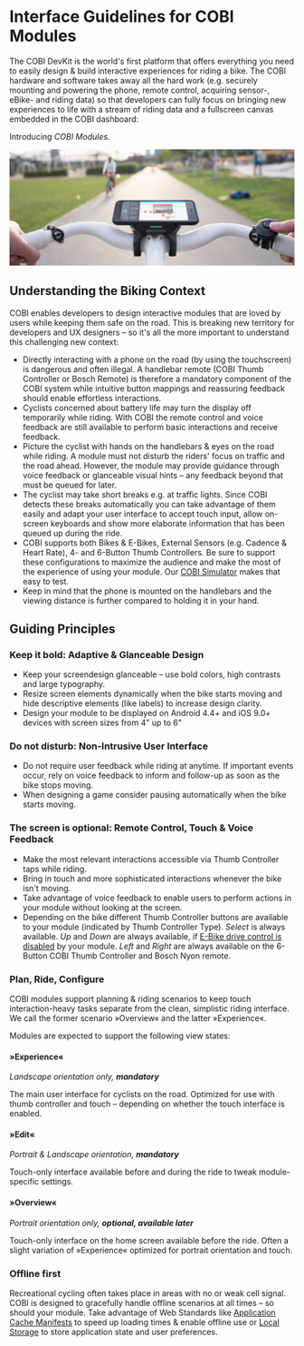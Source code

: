 # Interface Guidelines for COBI Modules

The COBI DevKit is the world's first platform that offers everything you need to easily design & build interactive experiences for riding a bike. The COBI hardware and software takes away all the hard work (e.g. securely mounting and powering the phone, remote control, acquiring sensor-, eBike- and riding data) so that developers can fully focus on bringing new experiences to life with a stream of riding data and a fullscreen canvas embedded in the COBI dashboard:

Introducing _COBI Modules_.

![COBI](COBI-Extensions-Header.png)

## Understanding the Biking Context

COBI enables developers to design interactive modules that are loved by users while keeping them safe on the road. This is breaking new territory for developers and UX designers – so it's all the more important to understand this challenging new context:

* Directly interacting with a phone on the road (by using the touchscreen) is dangerous and often illegal. A handlebar remote (COBI Thumb Controller or Bosch Remote) is therefore a mandatory component of the COBI system while intuitive button mappings and reassuring feedback should enable effortless interactions.
* Cyclists concerned about battery life may turn the display off temporarily while riding. With COBI the remote control and voice feedback are still available to perform basic interactions and receive feedback.
* Picture the cyclist with hands on the handlebars & eyes on the road while riding. A module must not disturb the riders' focus on traffic and the road ahead. However, the module may provide guidance through voice feedback or glanceable visual hints – any feedback beyond that must be queued for later.
* The cyclist may take short breaks e.g. at traffic lights. Since COBI detects these breaks automatically you can take advantage of them easily and adapt your user interface to accept touch input, allow on-screen keyboards and show more elaborate information that has been queued up during the ride.
* COBI supports both Bikes & E-Bikes, External Sensors (e.g. Cadence & Heart Rate), 4- and 6-Button Thumb Controllers. Be sure to support these configurations to maximize the audience and make the most of the experience of using your module. Our [COBI Simulator](https://github.com/cobi-bike/COBI.js-simulator) makes that easy to test.
* Keep in mind that the phone is mounted on the handlebars and the viewing distance is further compared to holding it in your hand.

## Guiding Principles

### Keep it bold: Adaptive & Glanceable Design

* Keep your screendesign glanceable – use bold colors, high contrasts and large typography.
* Resize screen elements dynamically when the bike starts moving and hide descriptive elements (like labels) to increase design clarity.
* Design your module to be displayed on Android 4.4+ and iOS 9.0+ devices with screen sizes from 4" up to 6"

### Do not disturb: Non-Intrusive User Interface

* Do not require user feedback while riding at anytime. If important events occur, rely on voice feedback to inform and follow-up as soon as the bike stops moving.
* When designing a game consider pausing automatically when the bike starts moving.

### The screen is optional: Remote Control, Touch & Voice Feedback

* Make the most relevant interactions accessible via Thumb Controller taps while riding.
* Bring in touch and more sophisticated interactions whenever the bike isn't moving.
* Take advantage of voice feedback to enable users to perform actions in your module without looking at the screen.
* Depending on the bike different Thumb Controller buttons are available to your module (indicated by Thumb Controller Type). _Select_ is always available. _Up_ and _Down_ are always available, if [E-Bike drive control is disabled](https://cobi-bike.github.io/COBI.js/#cobidevkitoverridethumbcontrollermappingwrite) by your module. _Left_ and _Right_ are always available on the 6-Button COBI Thumb Controller and Bosch Nyon remote.

### Plan, Ride, Configure

COBI modules support planning & riding scenarios to keep touch interaction-heavy tasks separate from the clean, simplistic riding interface. We call the former scenario »Overview« and the latter »Experience«.

Modules are expected to support the following view states:

#### »Experience« 
_Landscape orientation only, **mandatory**_

The main user interface for cyclists on the road. Optimized for use with thumb controller and touch – depending on whether the touch interface is enabled.

#### »Edit« 
_Portrait & Landscape orientation, **mandatory**_

Touch-only interface available before and during the ride to tweak module-specific settings.

#### »Overview« 
_Portrait orientation only, **optional, available later**_

Touch-only interface on the home screen available before the ride. Often a slight variation of »Experience« optimized for portrait orientation and touch.

### Offline first

Recreational cycling often takes place in areas with no or weak cell signal. COBI is designed to gracefully handle offline scenarios at all times – so should your module. Take advantage of Web Standards like [Application Cache Manifests](https://html.spec.whatwg.org/multipage/offline.html#manifests) to speed up loading times & enable offline use or [Local Storage](https://html.spec.whatwg.org/multipage/webstorage.html#the-localstorage-attribute) to store application state and user preferences.

